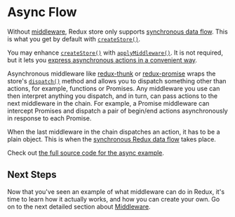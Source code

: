 # Async Flow

Without [middleware](middleware.md), Redux store only supports [synchronous data flow](../basics/dataflow.md). This is what you get by default with [`createStore()`](../api/createstore.md).

You may enhance [`createStore()`](../api/createstore.md) with [`applyMiddleware()`](../api/applymiddleware.md). It is not required, but it lets you [express asynchronous actions in a convenient way](asyncactions.md).

Asynchronous middleware like [redux-thunk](https://github.com/gaearon/redux-thunk) or [redux-promise](https://github.com/acdlite/redux-promise) wraps the store's [`dispatch()`](../api/store.md#dispatch) method and allows you to dispatch something other than actions, for example, functions or Promises. Any middleware you use can then interpret anything you dispatch, and in turn, can pass actions to the next middleware in the chain. For example, a Promise middleware can intercept Promises and dispatch a pair of begin/end actions asynchronously in response to each Promise.

When the last middleware in the chain dispatches an action, it has to be a plain object. This is when the [synchronous Redux data flow](../basics/dataflow.md) takes place.

Check out [the full source code for the async example](exampleredditapi.md).

## Next Steps

Now that you've seen an example of what middleware can do in Redux, it's time to learn how it actually works, and how you can create your own. Go on to the next detailed section about [Middleware](middleware.md).

